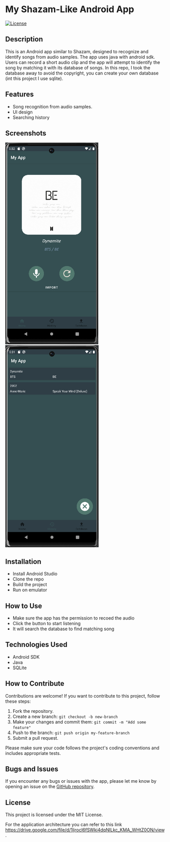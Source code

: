 # My Shazam-Like Android App

[![License](https://img.shields.io/badge/license-MIT-blue.svg)](LICENSE)

## Description

This is an Android app similar to Shazam, designed to recognize and identify songs from audio samples. The app uses java with android sdk. Users can record a short audio clip and the app will attempt to identify the song by matching it with its database of songs. In this repo, I took the database away to avoid the copyright, you can create your own database (int this project I use sqlite).

## Features

- Song recognition from audio samples.
- UI design
- Searching history

## Screenshots

![Screenshot 1](screenshots/result.png)
![Screenshot 2](screenshots/history_screenshot.png)

## Installation

- Install Android Studio
- Clone the repo
- Build the project
- Run on emulator

## How to Use

- Make sure the app has the permission to recoed the audio
- Click the button to start listening
- It will search the database to find matching song

## Technologies Used

- Android SDK
- Java
- SQLite

## How to Contribute

Contributions are welcome! If you want to contribute to this project, follow these steps:

1. Fork the repository.
2. Create a new branch: `git checkout -b new-branch`
3. Make your changes and commit them: `git commit -m "Add some feature"`
4. Push to the branch: `git push origin my-feature-branch`
5. Submit a pull request.

Please make sure your code follows the project's coding conventions and includes appropriate tests.

## Bugs and Issues

If you encounter any bugs or issues with the app, please let me know by opening an issue on the [GitHub repository](https://github.com/elwin212/music_recogn/issues).

## License

This project is licensed under the MIT License.

For the application architecture you can refer to this link https://drive.google.com/file/d/1ljrocl6fSWki4dqNILkc_KMA_WHtZ0ON/view.
